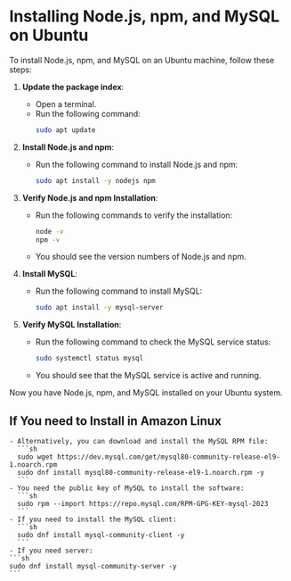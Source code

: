 # Installing Node.js, npm, and MySQL on Ubuntu

To install Node.js, npm, and MySQL on an Ubuntu machine, follow these steps:

1. **Update the package index**:
    - Open a terminal.
    - Run the following command:
      ```sh
      sudo apt update
      ```

2. **Install Node.js and npm**:
    - Run the following command to install Node.js and npm:
      ```sh
      sudo apt install -y nodejs npm
      ```

3. **Verify Node.js and npm Installation**:
    - Run the following commands to verify the installation:
      ```sh
      node -v
      npm -v
      ```
    - You should see the version numbers of Node.js and npm.

4. **Install MySQL**:
    - Run the following command to install MySQL:
      ```sh
      sudo apt install -y mysql-server
      ```

5. **Verify MySQL Installation**:
    - Run the following command to check the MySQL service status:
      ```sh
      sudo systemctl status mysql
      ```
    - You should see that the MySQL service is active and running.

Now you have Node.js, npm, and MySQL installed on your Ubuntu system.



## If You need to Install in Amazon Linux 
    - Alternatively, you can download and install the MySQL RPM file:
      ```sh
      sudo wget https://dev.mysql.com/get/mysql80-community-release-el9-1.noarch.rpm
      sudo dnf install mysql80-community-release-el9-1.noarch.rpm -y
      ```
    - You need the public key of MySQL to install the software:
      ```sh
      sudo rpm --import https://repo.mysql.com/RPM-GPG-KEY-mysql-2023
      ```
    - If you need to install the MySQL client:
      ```sh
      sudo dnf install mysql-community-client -y
      ```
    - If you need server:
    ```sh
    sudo dnf install mysql-community-server -y
    ```